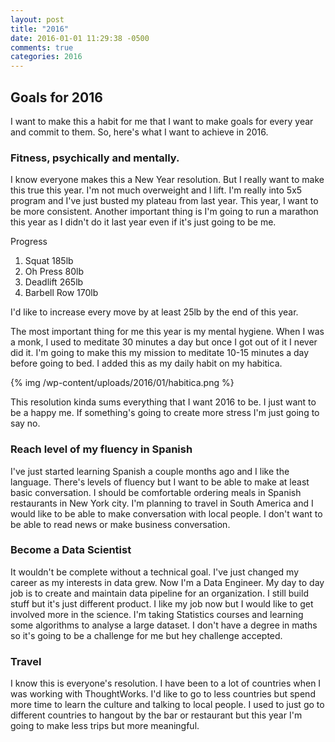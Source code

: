 ```yaml
---
layout: post
title: "2016"
date: 2016-01-01 11:29:38 -0500
comments: true
categories: 2016 
---
```


## Goals for 2016

I want to make this a habit for me that I want to make goals for every year and commit to them. So, here's what I want to achieve in 2016. 

### Fitness, psychically and mentally. 

I know everyone makes this a New Year resolution. But I really want to make this true this year. I'm not much overweight and I lift. I'm really into 5x5 program and I've just busted my plateau from last year. This year, I want to be more consistent. Another important thing is I'm going to run a marathon this year as I didn't do it last year even if it's just going to be me. 

Progress
1. Squat 185lb
2. Oh Press 80lb
3. Deadlift 265lb
4. Barbell Row 170lb

I'd like to increase every move by at least 25lb by the end of this year. 

The most important thing for me this year is my mental hygiene. When I was a monk, I used to meditate 30 minutes a day but once I got out of it I never did it. I'm going to make this my mission to meditate 10-15 minutes a day before going to bed. I added this as my daily habit on my habitica.

{% img /wp-content/uploads/2016/01/habitica.png %}

This resolution kinda sums everything that I want 2016 to be. I just want to be a happy me. If something's going to create more stress I'm just going to say no. 

### Reach level of my fluency in Spanish

I've just started learning Spanish a couple months ago and I like the language. There's levels of fluency but I want to be able to make at least basic conversation. I should be comfortable ordering meals in Spanish restaurants in New York city. I'm planning to travel in South America and I would like to be able to make conversation with local people. I don't want to be able to read news or make business conversation.

### Become a Data Scientist

It wouldn't be complete without a technical goal. I've just changed my career as my interests in data grew. Now I'm a Data Engineer. My day to day job is to create and maintain data pipeline for an organization. I still build stuff but it's just different product. I like my job now but I would like to get involved more in the science. I'm taking Statistics courses and learning some algorithms to analyse a large dataset. I don't have a degree in maths so it's going to be a challenge for me but hey challenge accepted. 

### Travel

I know this is everyone's resolution. I have been to a lot of countries when I was working with ThoughtWorks. I'd like to go to less countries but spend more time to learn the culture and talking to local people. I used to just go to different countries to hangout by the bar or restaurant but this year I'm going to make less trips but more meaningful. 
